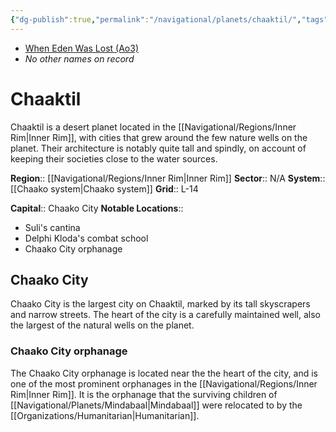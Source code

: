 ```yaml
---
{"dg-publish":true,"permalink":"/navigational/planets/chaaktil/","tags":["map","planet","unfinished"]}
---
```


- [When Eden Was Lost (Ao3)](https://archiveofourown.org/works/19334440/chapters/45992584)
- *No other names on record*
# Chaaktil

Chaaktil is a desert planet located in the [[Navigational/Regions/Inner Rim\|Inner Rim]], with cities that grew around the few nature wells on the planet. Their architecture is notably quite tall and spindly, on account of keeping their societies close to the water sources. 

**Region**::  [[Navigational/Regions/Inner Rim\|Inner Rim]]
**Sector**::  N/A
**System**::  [[Chaako system\|Chaako system]]
**Grid**::  L-14

**Capital**::  Chaako City
**Notable Locations**::
- Suli's cantina 
- Delphi Kloda's combat school 
- Chaako City orphanage

## Chaako City

Chaako City is the largest city on Chaaktil, marked by its tall skyscrapers and narrow streets. The heart of the city is a carefully maintained well, also the largest of the natural wells on the planet.  

### Chaako City orphanage 

The Chaako City orphanage is located near the the heart of the city, and is one of the most prominent orphanages in the [[Navigational/Regions/Inner Rim\|Inner Rim]]. It is the orphanage that the surviving children of [[Navigational/Planets/Mindabaal\|Mindabaal]] were relocated to by the [[Organizations/Humanitarian\|Humanitarian]].